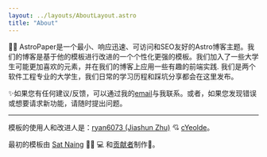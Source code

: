 ```yaml
---
layout: ../layouts/AboutLayout.astro
title: "About"
---
```


✍🏻
AstroPaper是一个最小、响应迅速、可访问和SEO友好的Astro博客主题。我们的博客是基于他的模板进行改进的一个个性化更强的模板。我们加入了一些大学生可能更加喜欢的元素，并在我们的博客上应用一些有趣的前端实践.
我们是两个软件工程专业的大学生，我们日常的学习历程和踩坑分享都会在这里发布。

✨如果您有任何建议/反馈，可以通过我的[email](mailto:2133361878@qq.com)与我联系。或者，如果您发现错误或想要请求新功能，请随时提出问题。

---
模板的使用人和改进人是：[ryan6073 (Jiashun Zhu)](https://github.com/ryan6073) 💘 [cYeolde](https://github.com/cYeolde)。

最初的模板由 [Sat Naing](https://satnaing.dev/) 👨🏻 💻 和[贡献者](https://github.com/satnaing/astro-paper/graphs/contributors)制作🤍。
